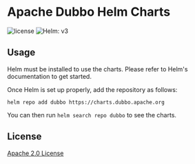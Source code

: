 # Apache Dubbo Helm Charts

![license](https://img.shields.io/badge/license-Apache--2.0-green.svg)
![Helm: v3](https://img.shields.io/static/v1?label=Helm&message=v3&color=informational&logo=helm)

## Usage
Helm must be installed to use the charts. Please refer to Helm's documentation to get started.

Once Helm is set up properly, add the repository as follows:
```
helm repo add dubbo https://charts.dubbo.apache.org
```
You can then run `helm search repo dubbo` to see the charts.





## License

[Apache 2.0 License](https://github.com/apache/dubbo-helm-charts/blob/gh-pages/LICENSE)

